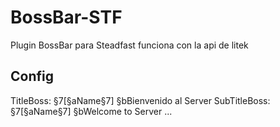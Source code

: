 # BossBar-STF
Plugin BossBar para Steadfast funciona con la api de litek

Config
---
TitleBoss: §7[§aName§7] §bBienvenido al Server
SubTitleBoss: §7[§aName§7] §bWelcome to Server
...
